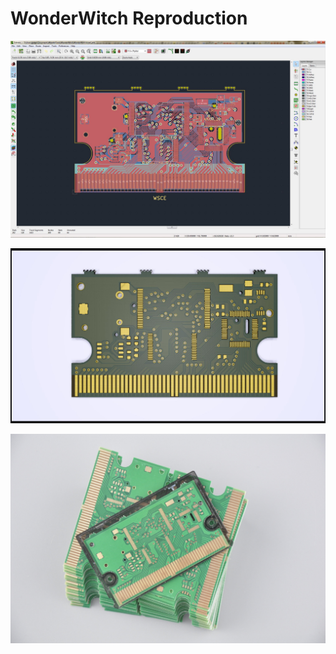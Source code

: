# WonderWitch Reproduction

![KiCad PCB](Images/KiCad_PCB.JPG)

![KiCad Render](Images/KiCad_Render.jpg)

![PTS-0101 JLCPCB](Images/PTS-0101_JLCPCB.jpg)
